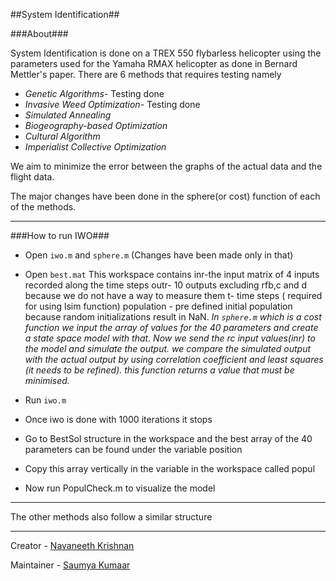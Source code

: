 ##System Identification##

###About###

System Identification is done on a TREX 550 flybarless helicopter using the parameters used for the Yamaha RMAX helicopter as done in Bernard Mettler's paper.
There are 6 methods that requires testing namely

- *Genetic Algorithms*- Testing done
- *Invasive Weed Optimization*- Testing done
- *Simulated Annealing*
- *Biogeography-based Optimization*
- *Cultural Algorithm*
- *Imperialist Collective Optimization*

We aim to minimize the error between the graphs of the actual data and the flight data. 

The major changes have been done in the sphere(or cost) function of each of the methods.

---
###How to run IWO###
- Open `iwo.m` and `sphere.m` (Changes have been made only in that)
- Open `best.mat` This workspace contains inr-the input matrix of 4 inputs recorded along the time steps
                                         outr- 10 outputs excluding rfb,c and d because we do not have a way to measure them
                                         t- time steps ( required for using lsim function)
					 population - pre defined initial population because random initializations result in NaN. 
					 *In `sphere.m` which is a cost function we input the array of values for the 40 parameters and create a state space model with that. Now we send the rc input values(inr) to the model and simulate the output. we compare the simulated output with the actual output by using correlation coefficient and least squares (it needs to be refined). this function returns a value that must be minimised.*

- Run `iwo.m`
- Once iwo is done with 1000 iterations it stops
- Go to BestSol structure in the workspace and the best array of the 40 parameters can be found under the variable position
- Copy this array vertically in the variable in the workspace called popul
- Now run PopulCheck.m to visualize the model
-----------------------------------------------------------------------------------
The other methods also follow a similar structure

---

Creator - [Navaneeth Krishnan](https://www.facebook.com/princeniken)

Maintainer - [Saumya Kumaar](https://dronefreak.bitbucket.io/)